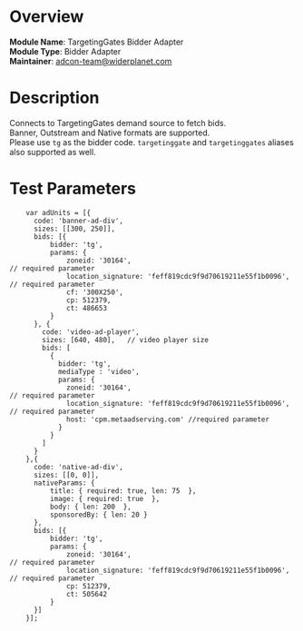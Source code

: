 # Overview

**Module Name**: TargetingGates Bidder Adapter  
**Module Type**: Bidder Adapter  
**Maintainer**: adcon-team@widerplanet.com

# Description

Connects to TargetingGates demand source to fetch bids.  
Banner, Outstream and Native formats are supported.  
Please use `tg` as the bidder code.
`targetinggate` and `targetinggates` aliases also supported as well.

# Test Parameters

```
    var adUnits = [{
      code: 'banner-ad-div',
      sizes: [[300, 250]],
      bids: [{
          bidder: 'tg',
          params: {
              zoneid: '30164',                                          // required parameter
              location_signature: 'feff819cdc9f9d70619211e55f1b0096',   // required parameter
              cf: '300X250',
              cp: 512379,
              ct: 486653
          }
      }, {
        code: 'video-ad-player',
        sizes: [640, 480],   // video player size
        bids: [
          {
            bidder: 'tg',
            mediaType : 'video',
            params: {
              zoneid: '30164',                                          // required parameter
              location_signature: 'feff819cdc9f9d70619211e55f1b0096',   // required parameter
              host: 'cpm.metaadserving.com' //required parameter
            }
          }
        ]
      }
    },{
      code: 'native-ad-div',
      sizes: [[0, 0]],
      nativeParams: {
          title: { required: true, len: 75  },
          image: { required: true  },
          body: { len: 200  },
          sponsoredBy: { len: 20 }
      },
      bids: [{
          bidder: 'tg',
          params: {
              zoneid: '30164',                                          // required parameter
              location_signature: 'feff819cdc9f9d70619211e55f1b0096',   // required parameter
              cp: 512379,
              ct: 505642
          }
      }]
    }];
```
